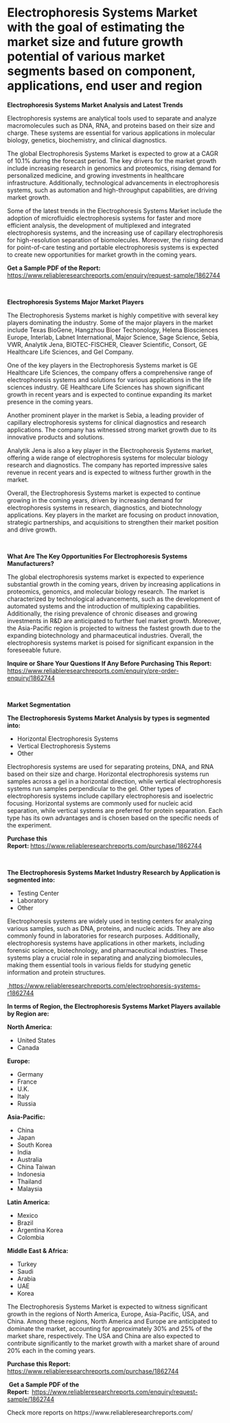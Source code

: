 <p><h1>Electrophoresis Systems Market with the goal of estimating the market size and future growth potential of various market segments based on component, applications, end user and region</h1></p><p><strong>Electrophoresis Systems Market Analysis and Latest Trends</strong></p>
<p><p>Electrophoresis systems are analytical tools used to separate and analyze macromolecules such as DNA, RNA, and proteins based on their size and charge. These systems are essential for various applications in molecular biology, genetics, biochemistry, and clinical diagnostics.</p><p>The global Electrophoresis Systems Market is expected to grow at a CAGR of 10.1% during the forecast period. The key drivers for the market growth include increasing research in genomics and proteomics, rising demand for personalized medicine, and growing investments in healthcare infrastructure. Additionally, technological advancements in electrophoresis systems, such as automation and high-throughput capabilities, are driving market growth.</p><p>Some of the latest trends in the Electrophoresis Systems Market include the adoption of microfluidic electrophoresis systems for faster and more efficient analysis, the development of multiplexed and integrated electrophoresis systems, and the increasing use of capillary electrophoresis for high-resolution separation of biomolecules. Moreover, the rising demand for point-of-care testing and portable electrophoresis systems is expected to create new opportunities for market growth in the coming years.</p></p>
<p><strong>Get a Sample PDF of the Report:&nbsp;</strong> <a href="https://www.reliableresearchreports.com/enquiry/request-sample/1862744">https://www.reliableresearchreports.com/enquiry/request-sample/1862744</a></p>
<p>&nbsp;</p>
<p><strong>Electrophoresis Systems Major Market Players</strong></p>
<p><p>The Electrophoresis Systems market is highly competitive with several key players dominating the industry. Some of the major players in the market include Texas BioGene, Hangzhou Bioer Techonology, Helena Biosciences Europe, Interlab, Labnet International, Major Science, Sage Science, Sebia, VWR, Analytik Jena, BIOTEC-FISCHER, Cleaver Scientific, Consort, GE Healthcare Life Sciences, and Gel Company.</p><p>One of the key players in the Electrophoresis Systems market is GE Healthcare Life Sciences, the company offers a comprehensive range of electrophoresis systems and solutions for various applications in the life sciences industry. GE Healthcare Life Sciences has shown significant growth in recent years and is expected to continue expanding its market presence in the coming years.</p><p>Another prominent player in the market is Sebia, a leading provider of capillary electrophoresis systems for clinical diagnostics and research applications. The company has witnessed strong market growth due to its innovative products and solutions.</p><p>Analytik Jena is also a key player in the Electrophoresis Systems market, offering a wide range of electrophoresis systems for molecular biology research and diagnostics. The company has reported impressive sales revenue in recent years and is expected to witness further growth in the market.</p><p>Overall, the Electrophoresis Systems market is expected to continue growing in the coming years, driven by increasing demand for electrophoresis systems in research, diagnostics, and biotechnology applications. Key players in the market are focusing on product innovation, strategic partnerships, and acquisitions to strengthen their market position and drive growth.</p></p>
<p>&nbsp;</p>
<p><strong>What Are The Key Opportunities For Electrophoresis Systems Manufacturers?</strong></p>
<p><p>The global electrophoresis systems market is expected to experience substantial growth in the coming years, driven by increasing applications in proteomics, genomics, and molecular biology research. The market is characterized by technological advancements, such as the development of automated systems and the introduction of multiplexing capabilities. Additionally, the rising prevalence of chronic diseases and growing investments in R&D are anticipated to further fuel market growth. Moreover, the Asia-Pacific region is projected to witness the fastest growth due to the expanding biotechnology and pharmaceutical industries. Overall, the electrophoresis systems market is poised for significant expansion in the foreseeable future.</p></p>
<p><strong>Inquire or Share Your Questions If Any Before Purchasing This Report:</strong> <a href="https://www.reliableresearchreports.com/enquiry/pre-order-enquiry/1862744">https://www.reliableresearchreports.com/enquiry/pre-order-enquiry/1862744</a></p>
<p>&nbsp;</p>
<p><strong>Market Segmentation</strong></p>
<p><strong>The Electrophoresis Systems Market Analysis by types is segmented into:</strong></p>
<p><ul><li>Horizontal Electrophoresis Systems</li><li>Vertical Electrophoresis Systems</li><li>Other</li></ul></p>
<p><p>Electrophoresis systems are used for separating proteins, DNA, and RNA based on their size and charge. Horizontal electrophoresis systems run samples across a gel in a horizontal direction, while vertical electrophoresis systems run samples perpendicular to the gel. Other types of electrophoresis systems include capillary electrophoresis and isoelectric focusing. Horizontal systems are commonly used for nucleic acid separation, while vertical systems are preferred for protein separation. Each type has its own advantages and is chosen based on the specific needs of the experiment.</p></p>
<p><strong>Purchase this Report:&nbsp;</strong><a href="https://www.reliableresearchreports.com/purchase/1862744">https://www.reliableresearchreports.com/purchase/1862744</a></p>
<p>&nbsp;</p>
<p><strong>The Electrophoresis Systems Market Industry Research by Application is segmented into:</strong></p>
<p><ul><li>Testing Center</li><li>Laboratory</li><li>Other</li></ul></p>
<p><p>Electrophoresis systems are widely used in testing centers for analyzing various samples, such as DNA, proteins, and nucleic acids. They are also commonly found in laboratories for research purposes. Additionally, electrophoresis systems have applications in other markets, including forensic science, biotechnology, and pharmaceutical industries. These systems play a crucial role in separating and analyzing biomolecules, making them essential tools in various fields for studying genetic information and protein structures.</p></p>
<p><a href="https://www.reliableresearchreports.com/electrophoresis-systems-r1862744">&nbsp;https://www.reliableresearchreports.com/electrophoresis-systems-r1862744</a></p>
<p><strong>In terms of Region, the Electrophoresis Systems Market Players available by Region are:</strong></p>
<p>
    <p> <strong> North America: </strong>
        <ul>
            <li>United States</li>
            <li>Canada</li>
        </ul>
        </p> 
    <p> <strong> Europe: </strong>
        <ul>
            <li>Germany</li>
            <li>France</li>
            <li>U.K.</li>
            <li>Italy</li>
            <li>Russia</li>
        </ul>
        </p> 
    <p> <strong> Asia-Pacific: </strong>
        <ul>
            <li>China</li>
            <li>Japan</li>
            <li>South Korea</li>
            <li>India</li>
            <li>Australia</li>
            <li>China Taiwan</li>
            <li>Indonesia</li>
            <li>Thailand</li>
            <li>Malaysia</li>
        </ul>
        </p> 
    <p> <strong> Latin America: </strong>
        <ul>
            <li>Mexico</li>
            <li>Brazil</li>
            <li>Argentina Korea</li>
            <li>Colombia</li>
        </ul>
        </p> 
    <p> <strong> Middle East & Africa: </strong>
        <ul>
            <li>Turkey</li>
            <li>Saudi</li>
            <li>Arabia</li>
            <li>UAE</li>
            <li>Korea</li>
        </ul>
    </p>
    </p>
<p><p>The Electrophoresis Systems Market is expected to witness significant growth in the regions of North America, Europe, Asia-Pacific, USA, and China. Among these regions, North America and Europe are anticipated to dominate the market, accounting for approximately 30% and 25% of the market share, respectively. The USA and China are also expected to contribute significantly to the market growth with a market share of around 20% each in the coming years.</p></p>
<p><strong>Purchase this Report: </strong><a href="https://www.reliableresearchreports.com/purchase/1862744">https://www.reliableresearchreports.com/purchase/1862744</a></p>
<p>&nbsp;<strong>Get a Sample PDF of the Report:&nbsp;&nbsp;</strong><a href="https://www.reliableresearchreports.com/enquiry/request-sample/1862744">https://www.reliableresearchreports.com/enquiry/request-sample/1862744</a></p>
<p><strong></strong></p>
<p>Check more reports on https://www.reliableresearchreports.com/</p>